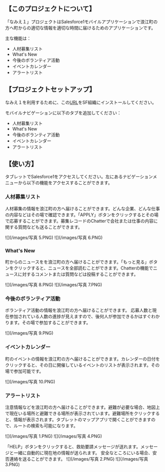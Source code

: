 ## 【このプロジェクトについて】
「なみえ１」プロジェクトはSalesforce1モバイルアプリケーションで浪江町の方へ町からの適切な情報を適切な時間に届けるためのアプリケーションです。

主な機能は：
- 人材募集リスト
- What's New
- 今後のボランティア活動
- イベントカレンダー
- アラートリスト


## 【プロジェクトセットアップ】
なみえ１を利用するために、この[URL](https://login.salesforce.com/packaging/installPackage.apexp?p0=04t100000002SjR)をSF組織にインストールしてください。

モバイルナビゲーションに以下のタブを追加してください：
- 人材募集リスト
- What's New
- 今後のボランティア活動
- イベントカレンダー
- アラートリスト


## 【使い方】
タブレットでSalesforce1をアクセスしてください。左にあるナビゲーションメニューから以下の機能をアクセスすることができます。

### 人材募集リスト
人材募集の情報を浪江町の方へ届けることができます。どんな企業、どんな仕事の内容などはその場で確認できます。「APPLY」ボタンをクリックするとその場で応募することができます。募集レコードのChatterで会社または仕事の内容に関する質問なども送ることができます。

![](/images/写真 5.PNG)
![](/images/写真 6.PNG)

### What's New
町からのニュースをを浪江町の方へ届けることができます。「もっと見る」ボタンをクリックすると、ニュースを全部読むことができます。Chatterの機能でニュースに対するコメントまたは質問などは投稿することができます。

![](/images/写真 8.PNG)
![](/images/写真 7.PNG)

### 今後のボランティア活動
ボランティア活動の情報を浪江町の方へ届けることができます。
応募人数と現在参加されている人数の進捗が見えますので、後何人が参加できるかはすぐわかります。その場で参加することができます。

![](/images/写真 9.PNG)

### イベントカレンダー
町のイベントの情報を浪江町の方へ届けることができます。カレンダーの日付をクリックすると、その日に開催しているイベントのリストが表示されます。その場で参加可能です。

![](/images/写真 10.PNG)

### アラートリスト
注意情報などを浪江町の方へ届けることができます。避難が必要な場合、地図上で現在いる場所と避難できる場所が表示されています。避難場所をクリックすると、情報が表示されます。タブレットのマップアプリで開くことができますので、ルートの検索も可能になります。

![](/images/写真 1.PNG)
![](/images/写真 4.PNG)

「HELP」ボタンをクリックすると、救助要請メッセージが送れます。メッセージと一緒に自動的に現在地の情報が送られます。
安全なところにいる場合、安否連絡を送ることができます。
![](/images/写真 2.PNG)
![](/images/写真 3.PNG)

